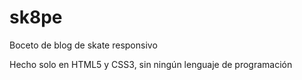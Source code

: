# sk8pe

Boceto de blog de skate responsivo

Hecho solo en HTML5 y CSS3, sin ningún lenguaje de programación
